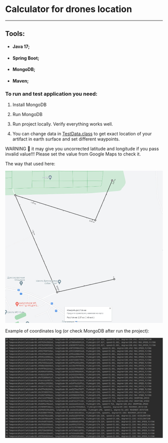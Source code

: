 # Calculator for drones location

---

## Tools:

- #### Java 17;
- #### Spring Boot;
- #### MongoDB;
- #### Maven;

### To run and test application you need:

1. Install MongoDB

2. Run MongoDB

3. Run project locally. Verify everything works well.

4. You can change data in [TestData.class](src/main/java/application/data/TestData.java) to get exact location of your artifact in earth surface and set different waypoints.

WARNING 🔴 it may give you uncorrected latitude and longitude if you pass invalid value!!! Please set the value from Google Maps to check it.


The way that used here:

![map with dots](src/main/resources/WayPoints.jpg "Google Maps")

Example of coordinates log (or check MongoDB after run the project):

![console log](src/main/resources/Console%20log.jpg "Log")
